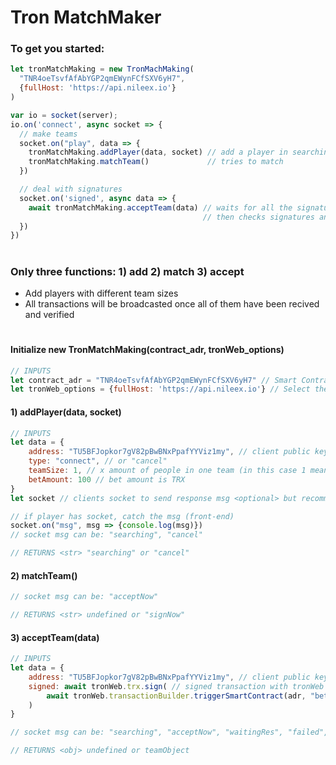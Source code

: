 # Tron MatchMaker

### To get you started:

```javascript
let tronMatchMaking = new TronMachMaking(
  "TNR4oeTsvfAfAbYGP2qmEWynFCfSXV6yH7",
  {fullHost: 'https://api.nileex.io'}
)

var io = socket(server);
io.on('connect', async socket => {
  // make teams
  socket.on("play", data => {
    tronMatchMaking.addPlayer(data, socket) // add a player in searching list
    tronMatchMaking.matchTeam()             // tries to match
  })

  // deal with signatures
  socket.on('signed', async data => {
    await tronMatchMaking.acceptTeam(data) // waits for all the signatures (max 50sec from team creation)
                                           // then checks signatures and broadcasts then to Tron blockchain
  })
})
```

#
#
### Only three functions: 1) add 2) match 3) accept
 - Add players with different team sizes
 - All transactions will be broadcasted once all of them have been recived and verified
#
#

#### Initialize new TronMatchMaking(contract_adr, tronWeb_options)
```javascript
// INPUTS
let contract_adr = "TNR4oeTsvfAfAbYGP2qmEWynFCfSXV6yH7" // Smart Contract Hash (Address)
let tronWeb_options = {fullHost: 'https://api.nileex.io'} // Select the network (other tronWeb options)
```

#### 1) addPlayer(data, socket)
```javascript
// INPUTS
let data = {
    address: "TU5BFJopkor7gV82pBwBNxPpafYYViz1my", // client public key
    type: "connect", // or "cancel"
    teamSize: 1, // x amount of people in one team (in this case 1 means there is 1 player in Each team)
    betAmount: 100 // bet amount is TRX
}
let socket // clients socket to send response msg <optional> but recommended

// if player has socket, catch the msg (front-end)
socket.on("msg", msg => {console.log(msg)})
// socket msg can be: "searching", "cancel"

// RETURNS <str> "searching" or "cancel"
```

#### 2) matchTeam()
```javascript
// socket msg can be: "acceptNow"

// RETURNS <str> undefined or "signNow"
```

#### 3) acceptTeam(data)
```javascript
// INPUTS
let data = {
    address: "TU5BFJopkor7gV82pBwBNxPpafYYViz1my", // client public key
    signed: await tronWeb.trx.sign( // signed transaction with tronWeb in the front-end (look front-end example)
        await tronWeb.transactionBuilder.triggerSmartContract(adr, "bet()", options, [], address)
    )
}

// socket msg can be: "searching", "acceptNow", "waitingRes", "failed", "complete"

// RETURNS <obj> undefined or teamObject
```
